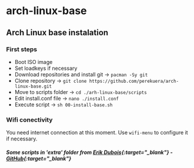 # arch-linux-base
## Arch Linux base instalation

### First steps
- Boot ISO image
- Set loadkeys if necessary
- Download repositories and install git -> `pacman -Sy git`
- Clone repository -> `git clone https://github.com/perekuera/arch-linux-base.git`
- Move to scripts folder -> `cd ./arh-linux-base/scripts`
- Edit install.conf file -> `nano ./install.conf`
- Execute script -> `sh 00-install-base.sh`

### Wifi conectivity
You need internet connection at this moment. Use `wifi-menu` to configure it if necessary.


##### Some scripts in 'extra' folder from [Erik Dubois](https://erikdubois.be){:target="_blank"} - [GitHub](https://github.com/erikdubois){:target="_blank"}
